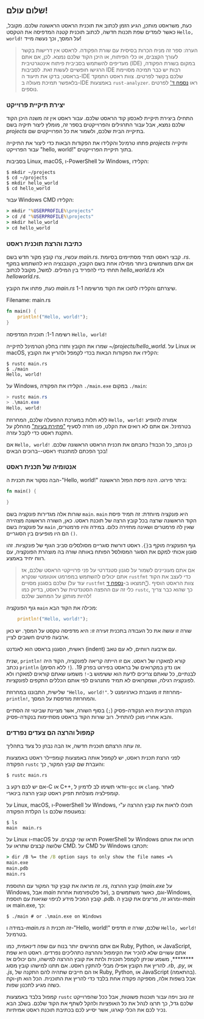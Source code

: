 ## שלום עולם!

כעת, משראסט מותכן, הגיע הזמן לכתוב את תוכנית הראסט הראשונה שלכם. מקובל, כאשר לומדים שפת תכנות חדשה, לכתוב תוכנית קטנה המדפיסה את הטקסט `Hello, world!` על המסך, וכך נעשה מייד!

> הערה: ספר זה מניח הכרות בסיסית עם שורת הפקודה. לראסט אין דרישות בקשר לעורך הקצבים, או כלי הפיתוח, או היכן הקוד שלכם נמצא. לכן, אם אתם מעדיפים להשתמש בסביבית פיתוח אינטגרטיבית (IDE) במקום בשורת הפקודה, הרגישו חופשיים לעשות זאת. לסביבות IDE רבות יש כבר תמיכה מסויימת בראסט; בדקו את תיעוד ה-IDE שלכם בקשר לפרטים. צוות ראסט התמקד בלאפשר תמיכת מעולה ב-IDE באמצעות `rust-analyzer`. ראו [נספח ד'][devtools]<!-- ignore --> לפרטים נוספים.

### יצירת תיקיית פרוייקט

התחילו ביצירת תיקיית לאכסון קוד הראסט שלכם. עבור ראסט אין זה משנה היכן הקוד שלכם נמצא, אבל עבור התרגילים והפרוייקטים בספר זה, מומלץ ליצור תיקיה בשם *projects* בתיקייה הבית שלכם, ולשמור את כל הפרוייקטים שם.

פתחו טרמינל והקלידו את הפקודות הבאות כדי ליצור את התיקייה *projects* ותיקייה עבור הפרוייקט "hello, world!" בתוך תיקיית הפרוייקטים.

בסביבות Linux, macOS, ו-PowerShell על Windows, הקלידו:

```console
$ mkdir ~/projects
$ cd ~/projects
$ mkdir hello_world
$ cd hello_world
```

עבור Windows CMD הקלידו:

```cmd
> mkdir "%USERPROFILE%\projects"
> cd /d "%USERPROFILE%\projects"
> mkdir hello_world
> cd hello_world
```

### כתיבת והרצת תוכנית ראסט

עכשיו, צרו קובץ מקור חדש בשם *main.rs*. קבצי ראסט תמיד מסתיימים בסיומת *.rs*. אם אתם משתמשים ביותר ממילה אחת בשם הקובץ, הקונבנציה היא להשתמש במקף תחתי כדי להפריד בין המילים. למשל, מקובל לכתוב *hello_world.rs* ולא *helloworld.rs*.

כעת, פתחו את הקובץ *main.rs* שיצרתם והקלידו לתוכו את הקוד מרשימה 1-1.

<span class="filename">Filename: main.rs</span>

```rust
fn main() {
    println!("Hello, world!");
}
```

<span class="caption">רשימה 1-1: תוכנית המדפיסה `Hello, world!`</span>

שמרו את הקובץ וחזרו בחלון הטרמינל לתיקייה *~/projects/hello_world*. על Linux או macOS, הקלידו את הפקודות הבאות בכדי לקמפל ולהריץ את הקובץ:

```console
$ rustc main.rs
$ ./main
Hello, world!
```

על Windows, הקלידו את הפקודה `./main.exe` במקום `./main`:

```powershell
> rustc main.rs
> .\main.exe
Hello, world!
```

ללא תלות במערכת ההפעלה שלכם, המחרוזת `Hello, world!` אמורה להופיע בטרמינל. אם אתם לא רואים את הקלט, פנו חזרה לסעיף ["פתירת בעיות"][troubleshooting]<!-- ignore --> מהחלק על התקנת ראסט כדי לקבל עזרה.

אם `Hello, world!` כן נכתב, כל הכבוד! כתבתם את תכנית הראסט הראשונה שלכם. בכך הפכתם למתכנתי ראסט--ברוכים הבאים!

### אנטומיה של תכנית ראסט

הבה נסקור את תכנית ה-"Hello, world!" ביתר פירוט. הינה פיסת הפזל הראשונה:

```rust
fn main() {

}
```

שורות אלה מגדירות פונקציה בשם `main`. `main` היא פונקציה מיוחדת: זה תמיד פיסת הקוד הראשונה שרצה בכל קובץ הרצה של תוכנת ראסט. כאן, השורה הראשונה מצהירה על פונקציה בשם `main` שאין לה פרמטרים ושאינה מחזירה כלום. במידה והיו פרמטרים, הם היו מופיעים בין הסוגריים `()`.

גוף הפונקציה מוקף ב`{}`. ראסט דורשת סוגריים מסולסלים סביב הגוף של פונקציות. זהו סגנון אכותי למקם את הסוגר המסולסל הפותח באותה שורה בה מוצהרת הפונקציה, עם רווח יחיד באמצע.

> אם אתם מעוניינים לשמור על סגנון סטנדרטי על פני פרוייקטי הראסט שלכם, אז אתם יכולים להשתמש במפרמט אוטומטי שנקרא `rustfmt` כדי לעצב את הקוד שלכם בסגנון מסויים (עוד על `rustfmt` תמצאו ב-[נספח ד'][devtools]<!-- ignore -->). צוות הראסט הוסיף כלי זה עם ההפצה הסטנדטית של ראסט, בדיוק כמו `rustc`, כך שהוא כבר צריך להיות מותקן על המחשב שלכם!

גוף הפונקציה `main` מכילה את הקוד הבא:

```rust
    println!("Hello, world!");
```

שורה זו עושה את כל העבודה בתכנית זעירה זו: היא מדפיסה טקסט על המסך. יש כאן ארבעה פרטים חשובים לציין.

ראשית, הסגנון בראסט הוא לאנדנט (indent) עם ארבעה רווחים, לא עם טאב.

שנית, `println!` קורא למאקרו של ראסט. אם זו הייתה קריאה לפונקציה, הקוד היה נכתב `println` (ללא הסימן `!`). אנו נדון במקרואים של בראסט בפירוט בפרק 19. לבנתיים, כל שאתם צריכים לדעת הוא ששימוש ב-`!` משמעו שאתם קוראים למאקרו ולא לפונקציה רגילה, ושמקרואים לא תמיד מתנהגים לפי אותם הכללים התקפים לפונקציות.

שלישית, התבוננו במחרוזת `"Hello, world!"`. מחרוזת זו מועברת כארגיומנט ל-`println!`, והמחרוזת מודפסת על המסך.

הנקודה הרביעית היא הנקודה-פסיק (`;`) בסוף השורה, אשר מציינת שביטוי זה הסתיים והבא אחריו מוכן להתחיל. רוב שורות הקוד בראסט מסתיימות בנקודה-פסיק.

### קמפול והרצה הם צעדים נפרדים

זה עתה הרצתם תוכנית חדשה, אז הבה נבחן כל צעד בתהליך.

לפני הרצת תכנית ראסט, יש לקמפל אותה באמצעות קומפיילר ראסט באמצעות הפקודה `rustc` והעברת שם קובץ המקור, כך:

```console
$ rustc main.rs
```

אם יש לכם רקע ב-C או C++, וודאי תשימו לב לדמיון ל-`gcc` או `clang`. לאחר קומפילציה מוצלחת תפיק ראסט קובץ הרצה בינארי.

על Linux, macOS, ו-PowerShell על Windows, תוכלו לראות את קובץ ההרצה ע"י הקלדת הפקודה `ls` במעטפת שלכם:

```console
$ ls
main  main.rs
```

על Linux ו-macOS תראו שני קבצים. על PowerShell על Windows תראו את אותם שלושה קבצים שתראו על CMD. על CMD על Windows תכתבו:

```cmd
> dir /B %= the /B option says to only show the file names =%
main.exe
main.pdb
main.rs
```

זה מראה את קובץ קוד המקור עם התוספת *.rs*, קובץ ההרצה (*main.exe* על Windows, אבל *main* על פלטפורמות אחרות), וגם, כאשר משתמשים ב-Windows, קובץ המכיל מידע לניפוי שגיאות עם תוספת *.pdb*. ומרגע זה, מריצים את קובץ ה-*main* או main.exe</em>, כך:

```console
$ ./main # or .\main.exe on Windows
```

במידה ו-*main.rs* זה תכנית ה-"Hello, world!" שלכם, שורה זו תדפיס `Hello, world!` בטרמינל.

אם אתם מרגישים יותר בנוח עם שפה דינאמית, כמו Ruby, Python, או JavaScript, אתם עשויים שלא להכיר את הקימפול וההרצה כתהליכים נפרדים. ראסט היא שפת ********, משמע שניתן לקמפל תוכנית ולתת את קובץ ההרצה למישהו, והם יכולים אז להריץ את הקובץ אפילו מבלי להתקין ראסט. אם תתנו למישהו קובץ מסוג *.rb*, *.py*, או *.js*, אז הם חייבים שתהיה להם התקנה של Ruby, Python, או JavaScript (בהתאמה). אבל בשפות אלה, מספיקה פקודה אחת בלבד כדי להריץ את התוכנית. הכל הוא תן-וקח כשזה מגיע לתכנון שפות.

קמפול בלבד באמצעות `rustc` זה טוב ויפה עבור תוכנות פשוטות, אבל ככל שהפרוייקט שלכם גדל, כך תרצו לנהל את כל האופציות ולהקל לשתף את הקוד שלכם. בשלב הבא נכיר לכם את הכלי קארגו, אשר יסייע לכם בכתיבת תוכנת ראסט אמיתיות.

[troubleshooting]: ch01-01-installation.html#troubleshooting
[devtools]: appendix-04-useful-development-tools.md
